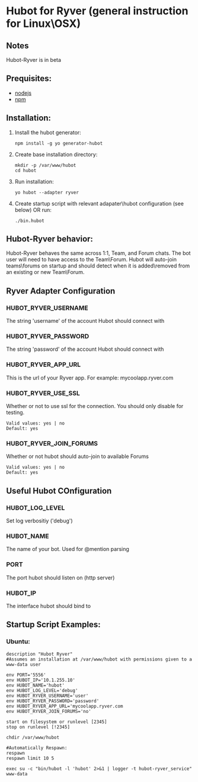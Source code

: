 # Hubot for Ryver (general instruction for Linux\OSX)


## Notes
Hubot-Ryver is in beta


## Prequisites:
* [nodejs](https://nodejs.org)
* [npm](https://www.npmjs.com)
	
	
## Installation:
1. Install the hubot generator:
	
    ````npm install -g yo generator-hubot````
	
1. Create base installation directory: 
	
	````
    mkdir -p /var/www/hubot
	cd hubot
    ````

1. Run installation:

	````yo hubot --adapter ryver````
	
1. Create startup script with relevant adapater\hubot configuration (see below) OR run:

	````./bin.hubot````
	
	
## Hubot-Ryver behavior:
Hubot-Ryver behaves the same across 1:1, Team, and Forum chats.  The bot user will need to have access
to the Team\Forum.  Hubot will auto-join teams\forums on startup and should detect when it is
added\removed from an existing or new Team\Forum.
	
 
## Ryver Adapter Configuration
	
### HUBOT_RYVER_USERNAME
The string 'username' of the account Hubot should connect with
		
### HUBOT_RYVER_PASSWORD
The string 'password' of the account Hubot should connect with
			
### HUBOT_RYVER_APP_URL
This is the url of your Ryver app.  For example: mycoolapp.ryver.com
    		
### HUBOT_RYVER_USE_SSL
Whether or not to use ssl for the connection.  You should only disable for testing.
````
Valid values: yes | no
Default: yes
````

### HUBOT_RYVER_JOIN_FORUMS
Whether or not hubot should auto-join to available Forums
````
Valid values: yes | no
Default: yes
````
    	    		  	    		
## Useful Hubot COnfiguration
	
### HUBOT_LOG_LEVEL
Set log verbositiy ('debug')
	
### HUBOT_NAME
The name of your bot.  Used for @mention parsing
		
### PORT
The port hubot should listen on (http server)
		
### HUBOT_IP
The interface hubot should bind to
		
		
## Startup Script Examples:

### Ubuntu:
````
description "Hubot Ryver"
#Assumes an installation at /var/www/hubot with permissions given to a www-data user

env PORT='5556'
env HUBOT_IP='10.1.255.10'
env HUBOT_NAME='hubot'
env HUBOT_LOG_LEVEL='debug'
env HUBOT_RYVER_USERNAME='user'
env HUBOT_RYVER_PASSWORD='password'
env HUBOT_RYVER_APP_URL='mycoolapp.ryver.com
env HUBOT_RYVER_JOIN_FORUMS='no'

start on filesystem or runlevel [2345]
stop on runlevel [!2345]
		
chdir /var/www/hubot
		
#Automatically Respawn:
respawn
respawn limit 10 5
		
exec su -c "bin/hubot -l 'hubot' 2>&1 | logger -t hubot-ryver_service" www-data
````		
			
		